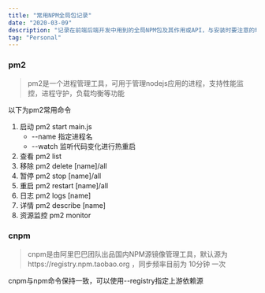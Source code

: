 ```yaml
---
title: "常用NPM全局包记录"
date: "2020-03-09"
description: "记录在前端后端开发中用到的全局NPM包及其作用或API，与安装时要注意的地方"
tag: "Personal"
---
```


### pm2
> pm2是一个进程管理工具，可用于管理nodejs应用的进程，支持性能监控，进程守护，负载均衡等功能

以下为pm2常用命令
1. 启动 pm2 start main.js
    + --name 指定进程名
    + --watch 监听代码变化进行热重启
2. 查看 pm2 list
3. 移除 pm2 delete [name]/all
4. 暂停 pm2 stop [name]/all
5. 重启 pm2 restart  [name]/all
6. 日志 pm2 logs [name]
7. 详情 pm2 describe [name]
8. 资源监控 pm2 monitor

### cnpm
> cnpm是由阿里巴巴团队出品国内NPM源镜像管理工具，默认源为https://registry.npm.taobao.org ，同步频率目前为 10分钟 一次

cnpm与npm命令保持一致，可以使用--registry指定上游依赖源
